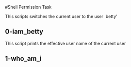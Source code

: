 #Shell Permission Task

This scripts switches the current user to the user 'betty'

## 0-iam_betty


This script prints the effective user name of the current user

## 1-who_am_i
